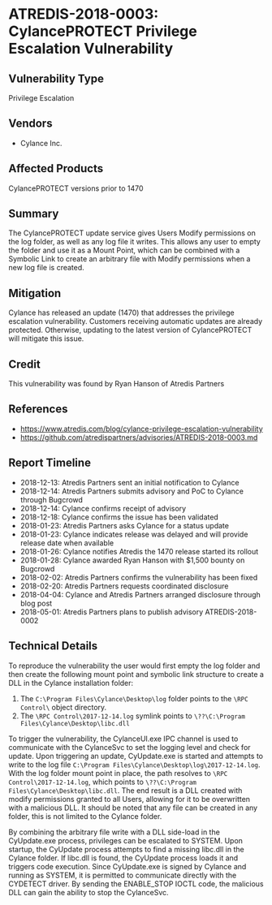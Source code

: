 # ATREDIS-2018-0003: CylancePROTECT Privilege Escalation Vulnerability

## Vulnerability Type
Privilege Escalation

## Vendors
* Cylance Inc.

## Affected Products
CylancePROTECT versions prior to 1470

## Summary
The CylancePROTECT update service gives Users Modify permissions on the log folder, as well as any log file it writes. This allows any user to empty the folder and use it as a Mount Point, which can be combined with a Symbolic Link to create an arbitrary file with Modify permissions when a new log file is created.

## Mitigation
Cylance has released an update (1470) that addresses the privilege escalation
 vulnerability. Customers receiving automatic updates are already protected. 
 Otherwise, updating to the latest version of CylancePROTECT will mitigate this issue.

## Credit
This vulnerability was found by Ryan Hanson of Atredis Partners

## References
* https://www.atredis.com/blog/cylance-privilege-escalation-vulnerability
* https://github.com/atredispartners/advisories/ATREDIS-2018-0003.md

## Report Timeline
* 2018-12-13: Atredis Partners sent an initial notification to Cylance
* 2018-12-14: Atredis Partners submits advisory and PoC to Cylance through Bugcrowd
* 2018-12-14: Cylance confirms receipt of advisory
* 2018-12-18: Cylance confirms the issue has been validated 
* 2018-01-23: Atredis Partners asks Cylance for a status update
* 2018-01-23: Cylance indicates release was delayed and will provide release date when available 
* 2018-01-26: Cylance notifies Atredis the 1470 release started its rollout
* 2018-01-28: Cylance awarded Ryan Hanson with $1,500 bounty on Bugcrowd
* 2018-02-02: Atredis Partners confirms the vulnerability has been fixed
* 2018-02-20: Atredis Partners requests coordinated disclosure
* 2018-04-04: Cylance and Atredis Partners arranged disclosure through blog post
* 2018-05-01: Atredis Partners plans to publish advisory ATREDIS-2018-0002

## Technical Details
To reproduce the vulnerability the user would first empty the log folder and then create the following mount point and symbolic link structure to create a DLL in the Cylance installation folder:

1. The `C:\Program Files\Cylance\Desktop\log` folder points to the `\RPC Control\` object directory.
2. The `\RPC Control\2017-12-14.log` symlink points to `\??\C:\Program Files\Cylance\Desktop\libc.dll`

To trigger the vulnerability, the CylanceUI.exe IPC channel is used to communicate with the CylanceSvc to set the logging level and check for update. Upon triggering an update, CyUpdate.exe is started and attempts to write to the log file `C:\Program Files\Cylance\Desktop\log\2017-12-14.log`. With the log folder mount point in place, the path resolves to `\RPC Control\2017-12-14.log`, which points to `\??\C:\Program Files\Cylance\Desktop\libc.dll`. The end result is a DLL created with modify permissions granted to all Users, allowing for it to be overwritten with a malicious DLL. It should be noted that any file can be created in any folder, this is not limited to the Cylance folder.

By combining the arbitrary file write with a DLL side-load in the CyUpdate.exe process, privileges can be escalated to SYSTEM. Upon startup, the CyUpdate process attempts to find a missing libc.dll in the Cylance folder. If libc.dll is found, the CyUpdate process loads it and triggers code execution. Since CyUpdate.exe is signed by Cylance and running as SYSTEM, it is permitted to communicate directly with the CYDETECT driver. By sending the ENABLE_STOP IOCTL code, the malicious DLL can gain the ability to stop the CylanceSvc.
